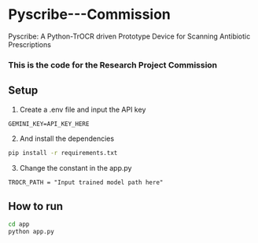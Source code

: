 # Pyscribe---Commission

Pyscribe: A Python-TrOCR driven Prototype Device for Scanning Antibiotic Prescriptions

### This is the code for the Research Project Commission

## Setup

1. Create a .env file and input the API key

```
GEMINI_KEY=API_KEY_HERE
```

2. And install the dependencies

```bash
pip install -r requirements.txt
```

3. Change the constant in the app.py

```
TROCR_PATH = "Input trained model path here"
```

## How to run

```bash
cd app
python app.py
```
